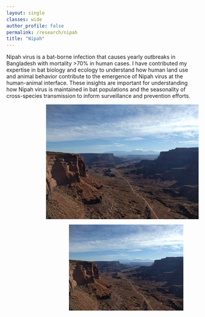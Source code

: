 ```yaml
---
layout: single
classes: wide
author_profile: false
permalink: /research/nipah
title: "Nipah"
---
```


Nipah virus is a bat-borne infection that causes yearly outbreaks in Bangladesh with mortality >70% in human cases. I have contributed my expertise in bat biology and ecology to understand how human land use and animal behavior contribute to the emergence of Nipah virus at the human-animal interface. These insights are important for understanding how Nipah virus is maintained in bat populations and the seasonality of cross-species transmission to inform surveillance and prevention efforts.

<img src="/images/canyonlands.jpg" style="float:right;width:400px">

<figure style="display:inline-block;float:right;">
<img src="/images/canyonlands.jpg" style="float:right;width:300px;vertical-align:top;">
</figure>
